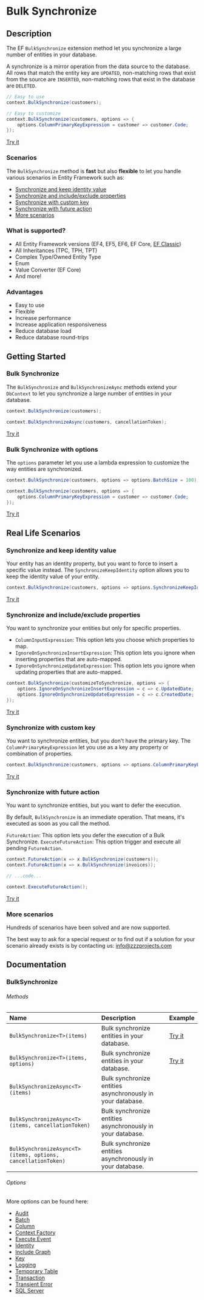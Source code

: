 # Bulk Synchronize

## Description

The EF `BulkSynchronize` extension method let you synchronize a large number of entities in your database.

A synchronize is a mirror operation from the data source to the database. All rows that match the entity key are `UPDATED`, non-matching rows that exist from the source are `INSERTED`, non-matching rows that exist in the database are `DELETED`.

```csharp
// Easy to use
context.BulkSynchronize(customers);

// Easy to customize
context.BulkSynchronize(customers, options => {
    options.ColumnPrimaryKeyExpression = customer => customer.Code;
});
```
[Try it](https://dotnetfiddle.net/nZedku)

### Scenarios
The `BulkSynchronize` method is **fast** but also **flexible** to let you handle various scenarios in Entity Framework such as:
- [Synchronize and keep identity value](#synchronize-and-keep-identity-value)
- [Synchronize and include/exclude properties](#synchronize-and-includeexclude-properties)
- [Synchronize with custom key](#synchronize-with-custom-key)
- [Synchronize with future action](#synchronize-with-future-action)
- [More scenarios](#more-scenarios)

### What is supported?
- All Entity Framework versions (EF4, EF5, EF6, EF Core, [EF Classic](https://entityframework-classic.net/))
- All Inheritances (TPC, TPH, TPT)
- Complex Type/Owned Entity Type
- Enum
- Value Converter (EF Core)
- And more!

### Advantages
- Easy to use
- Flexible
- Increase performance
- Increase application responsiveness
- Reduce database load
- Reduce database round-trips

## Getting Started

### Bulk Synchronize
The `BulkSynchronize` and `BulkSynchronizeAync` methods extend your `DbContext` to let you synchronize a large number of entities in your database.

```csharp
context.BulkSynchronize(customers);

context.BulkSynchronizeAsync(customers, cancellationToken);
```
[Try it](https://dotnetfiddle.net/yPs4WF)

### Bulk Synchronize with options
The `options` parameter let you use a lambda expression to customize the way entities are synchronized.

```csharp
context.BulkSynchronize(customers, options => options.BatchSize = 100);

context.BulkSynchronize(customers, options => {
    options.ColumnPrimaryKeyExpression = customer => customer.Code;
});
```
[Try it](https://dotnetfiddle.net/FX3Quf)

## Real Life Scenarios

### Synchronize and keep identity value
Your entity has an identity property, but you want to force to insert a specific value instead. The `SynchronizeKeepIdentity` option allows you to keep the identity value of your entity.

```csharp
context.BulkSynchronize(customers, options => options.SynchronizeKeepIdentity = true);
```
[Try it](https://dotnetfiddle.net/crxeJ3)

### Synchronize and include/exclude properties
You want to synchronize your entities but only for specific properties.

- `ColumnInputExpression`: This option lets you choose which properties to map.
- `IgnoreOnSynchronizeInsertExpression`: This option lets you ignore when inserting properties that are auto-mapped.
- `IgnoreOnSynchronizeUpdateExpression`: This option lets you ignore when updating properties that are auto-mapped.

```csharp
context.BulkSynchronize(customizeToSynchronize, options => {
    options.IgnoreOnSynchronizeInsertExpression = c => c.UpdatedDate;
    options.IgnoreOnSynchronizeUpdateExpression = c => c.CreatedDate;
});
```
[Try it](https://dotnetfiddle.net/mOlppr)

### Synchronize with custom key
You want to synchronize entities, but you don't have the primary key. The `ColumnPrimaryKeyExpression` let you use as a key any property or combination of properties.

```csharp
context.BulkSynchronize(customers, options => options.ColumnPrimaryKeyExpression = c => c.Code);    
```
[Try it](https://dotnetfiddle.net/PYjmAJ)

### Synchronize with future action
You want to synchronize entities, but you want to defer the execution.

By default, `BulkSynchronize` is an immediate operation. That means, it's executed as soon as you call the method.

`FutureAction`: This option lets you defer the execution of a Bulk Synchronize.
`ExecuteFutureAction`: This option trigger and execute all pending `FutureAction`.

```csharp
context.FutureAction(x => x.BulkSynchronize(customers));
context.FutureAction(x => x.BulkSynchronize(invoices));

// ...code...

context.ExecuteFutureAction();
```
[Try it](https://dotnetfiddle.net/78FeXe)

### More scenarios
Hundreds of scenarios have been solved and are now supported.

The best way to ask for a special request or to find out if a solution for your scenario already exists is by contacting us:
info@zzzprojects.com

## Documentation

### BulkSynchronize

###### Methods

| Name | Description | Example |
| :--- | :---------- | :------ |
| `BulkSynchronize<T>(items)` | Bulk synchronize entities in your database. | [Try it](https://dotnetfiddle.net/rYYc4V) |
| `BulkSynchronize<T>(items, options)` | Bulk synchronize entities in your database.  | [Try it](https://dotnetfiddle.net/D1GBYP) |
| `BulkSynchronizeAsync<T>(items)` | Bulk synchronize entities asynchronously in your database. | |
| `BulkSynchronizeAsync<T>(items, cancellationToken)` | Bulk synchronize entities asynchronously in your database. | |
| `BulkSynchronizeAsync<T>(items, options, cancellationToken)` | Bulk synchronize entities asynchronously in your database. | |

###### Options
More options can be found here:

- [Audit](https://entityframework-extensions.net/audit)
- [Batch](https://entityframework-extensions.net/batch)
- [Column](https://entityframework-extensions.net/column)
- [Context Factory](https://entityframework-extensions.net/context-factory)
- [Execute Event](https://entityframework-extensions.net/execute-event)
- [Identity](https://entityframework-extensions.net/identity)
- [Include Graph](https://entityframework-extensions.net/include-graph)
- [Key](https://entityframework-extensions.net/key)
- [Logging](https://entityframework-extensions.net/logging)
- [Temporary Table](https://entityframework-extensions.net/temporary-table)
- [Transaction](https://entityframework-extensions.net/transaction)
- [Transient Error](https://entityframework-extensions.net/transient-error)
- [SQL Server](https://entityframework-extensions.net/sql-server)
